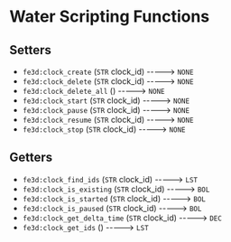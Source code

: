 # Water Scripting Functions

## Setters

- `fe3d:clock_create` (`STR` clock_id) -----> `NONE`
- `fe3d:clock_delete` (`STR` clock_id) -----> `NONE`
- `fe3d:clock_delete_all` () -----> `NONE`
- `fe3d:clock_start` (`STR` clock_id) -----> `NONE`
- `fe3d:clock_pause` (`STR` clock_id) -----> `NONE`
- `fe3d:clock_resume` (`STR` clock_id) -----> `NONE`
- `fe3d:clock_stop` (`STR` clock_id) -----> `NONE`

## Getters

- `fe3d:clock_find_ids` (`STR` clock_id) -----> `LST`
- `fe3d:clock_is_existing` (`STR` clock_id) -----> `BOL`
- `fe3d:clock_is_started` (`STR` clock_id) -----> `BOL`
- `fe3d:clock_is_paused` (`STR` clock_id) -----> `BOL`
- `fe3d:clock_get_delta_time` (`STR` clock_id) -----> `DEC`
- `fe3d:clock_get_ids` () -----> `LST`
